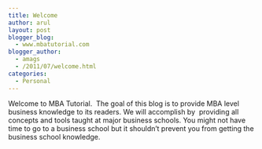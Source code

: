 ```yaml
---
title: Welcome
author: arul
layout: post
blogger_blog:
  - www.mbatutorial.com
blogger_author:
  - amags
  - /2011/07/welcome.html
categories:
  - Personal
---
```

<div>
  <div>
    <div>
      Welcome to MBA Tutorial.  The goal of this blog is to provide MBA level business knowledge to its readers. We will accomplish by  providing all concepts and tools taught at major business schools. You might not have time to go to a business school but it shouldn’t prevent you from getting the business school knowledge.
    </div></p> </p>
  </div>
</div>
